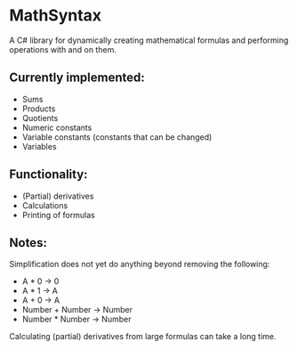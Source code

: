 # MathSyntax

A C# library for dynamically creating mathematical formulas and performing operations with and on them.

## Currently implemented:
- Sums
- Products
- Quotients
- Numeric constants
- Variable constants (constants that can be changed)
- Variables

## Functionality:
- (Partial) derivatives
- Calculations
- Printing of formulas

## Notes:
Simplification does not yet do anything beyond removing the following:
- A * 0 -> 0
- A * 1 -> A
- A + 0 -> A
- Number + Number -> Number
- Number * Number -> Number

Calculating (partial) derivatives from large formulas can take a long time.
